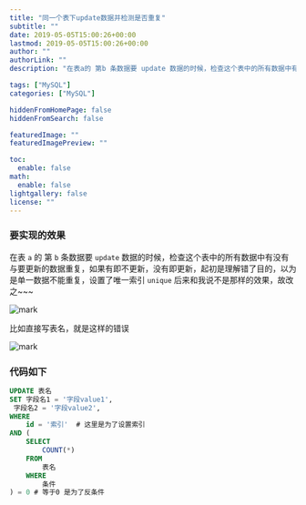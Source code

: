 ```yaml
---
title: "同一个表下update数据并检测是否重复"
subtitle: ""
date: 2019-05-05T15:00:26+00:00
lastmod: 2019-05-05T15:00:26+00:00
author: ""
authorLink: ""
description: "在表a的 第b 条数据要 update 数据的时候，检查这个表中的所有数据中有没有与要更新的数据重复，如果有即不更新，没有即更新，起初是理解错了目的，以为是单一数据不能重复，设置了唯一索引 unique 后来和我说不是那样的效果，故改之~~~"

tags: ["MySQL"]
categories: ["MySQL"]

hiddenFromHomePage: false
hiddenFromSearch: false

featuredImage: ""
featuredImagePreview: ""

toc:
  enable: false
math:
  enable: false
lightgallery: false
license: ""
---
```

<!--more-->

### 要实现的效果

在表 `a` 的 第 `b` 条数据要 `update` 数据的时候，检查这个表中的所有数据中有没有与要更新的数据重复，如果有即不更新，没有即更新，起初是理解错了目的，以为是单一数据不能重复，设置了唯一索引 `unique` 后来和我说不是那样的效果，故改之~~~

![mark](https://pic.yqqy.top/blog/20200111/QhYwX5xHEos6.png?imageMogr2/format/webp/interlace/1)

比如直接写表名，就是这样的错误

![mark](https://pic.yqqy.top/blog/20200111/f0IOHzXgQGyL.png?imageMogr2/format/webp/interlace/1)

### 代码如下
```sql
UPDATE 表名
SET 字段名1 = '字段value1',
 字段名2 = '字段value2',
WHERE
	id = '索引'  # 这里是为了设置索引
AND (
	SELECT
		COUNT(*)
	FROM
		表名
	WHERE
		条件
) = 0 # 等于0 是为了反条件
```